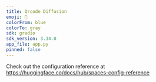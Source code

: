 ```yaml
---
title: Qrcode Diffusion
emoji: 🦀
colorFrom: blue
colorTo: gray
sdk: gradio
sdk_version: 3.34.0
app_file: app.py
pinned: false
---
```


Check out the configuration reference at https://huggingface.co/docs/hub/spaces-config-reference
